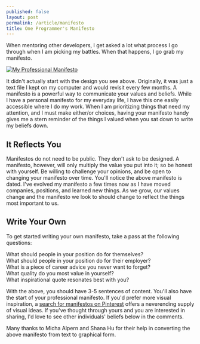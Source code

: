 ```yaml
---
published: false
layout: post
permalink: /article/manifesto
title: One Programmer's Manifesto
---
```


When mentoring other developers, I get asked a lot what process I go through when I am picking my battles. When that happens, I go grab my manifesto.

[![My Professional Manifesto](https://lh3.googleusercontent.com/-9wQSz5S3f3A/U5T3ktSPwEI/AAAAAAAAPX4/JkMXmgwhmgY/s200/2014-06-manifesto.png)](/resources/manifesto/2014-06-manifesto.pdf)

It didn't actually start with the design you see above. Originally, it was just a text file I kept on my computer and would revisit every few months. A manifesto is a powerful way to communicate your values and beliefs. While I have a personal manifesto for my everyday life, I have this one easily accessible where I do my work. When I am prioritizing things that need my attention, and I must make either/or choices, having your manifesto handy gives me a stern reminder of the things I valued when you sat down to write my beliefs down.

## It Reflects You
Manifestos do not need to be public. They don't ask to be designed. A manifesto, however, will only multiply the value you put into it; so be honest with yourself. Be willing to challenge your opinions, and be open to changing your manifesto over time. You'll notice the above manifesto is dated. I've evolved my manifesto a few times now as I have moved companies, positions, and learned new things. As we grow, our values change and the manifesto we look to should change to reflect the things most important to us.

## Write Your Own
To get started writing your own manifesto, take a pass at the following questions:

What should people in your position do for themselves?  
What should people in your position do for their employer?  
What is a piece of career advice you never want to forget?  
What quality do you most value in yourself?  
What inspirational quote resonates best with you?

With the above, you should have 3-5 sentences of content. You'll also have the start of your professional manifesto. If you'd prefer more visual inspiration, a [search for manifestos on Pinterest](http://www.pinterest.com/search/pins/?q=manifesto) offers a neverending supply of visual ideas. If you've thought through yours and you are interested in sharing, I'd love to see other individuals' beliefs below in the comments.

Many thanks to Micha Alpern and Shana Hu for their help in converting the above manifesto from text to graphical form.
